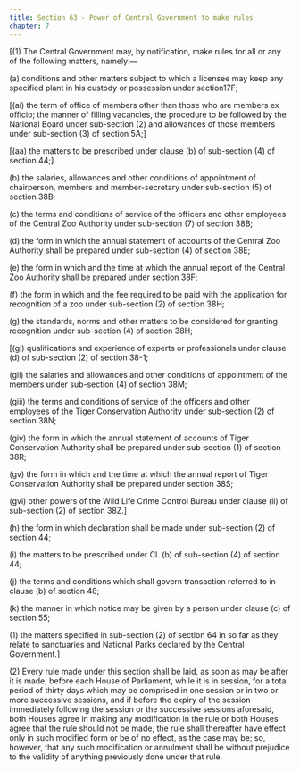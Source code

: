 ```yaml
---
title: Section 63 - Power of Central Government to make rules
chapter: 7
---
```


[(1) The Central Government may, by notification, make rules for all or any of the following matters, namely:—

(a) conditions and other matters subject to which a licensee may keep any specified plant in his custody or possession under section17F;

[(ai) the term of office of members other than those who are members ex officio; the manner of filling vacancies, the procedure to be followed by the National Board under sub-section (2) and allowances of those members under sub-section (3) of section 5A;]

[(aa) the matters to be prescribed under clause (b) of sub-section (4) of section 44;]

(b) the salaries, allowances and other conditions of appointment of chairperson, members and member-secretary under sub-section (5) of section 38B;

(c) the terms and conditions of service of the officers and other employees of the Central Zoo Authority under sub-section (7) of section 38B;

(d) the form in which the annual statement of accounts of the Central Zoo Authority shall be prepared under sub-section (4) of section 38E;

(e) the form in which and the time at which the annual report of the Central Zoo Authority shall be prepared under section 38F;

(f) the form in which and the fee required to be paid with the application for recognition of a zoo under sub-section (2) of section 38H;

(g) the standards, norms and other matters to be considered for granting recognition under sub-section (4) of section 38H;

[(gi) qualifications and experience of experts or professionals under clause (d) of sub-section (2) of section 38-1;

(gii) the salaries and allowances and other conditions of appointment of the members under sub-section (4) of section 38M;

(giii) the terms and conditions of service of the officers and other employees of the Tiger Conservation Authority under sub-section (2) of section 38N;

(giv) the form in which the annual statement of accounts of Tiger Conservation Authority shall be prepared under sub-section (1) of section 38R;

(gv) the form in which and the time at which the annual report of Tiger Conservation Authority shall be prepared under section 38S;

(gvi) other powers of the Wild Life Crime Control Bureau under clause (ii) of sub-section (2) of section 38Z.]

(h) the form in which declaration shall be made under sub-section (2) of section 44;

(i) the matters to be prescribed under Cl. (b) of sub-section (4) of section 44;

(j) the terms and conditions which shall govern transaction referred to in clause (b) of section 48;

(k) the manner in which notice may be given by a person under clause (c) of section 55;

(1) the matters specified in sub-section (2) of section 64 in so far as they relate to sanctuaries and National Parks declared by the Central Government.]

(2) Every rule made under this section shall be laid, as soon as may be after it is made, before each House of Parliament, while it is in session, for a total period of thirty days which may be comprised in one session or in two or more successive sessions, and if before the expiry of the session immediately following the session or the successive sessions aforesaid, both Houses agree in making any modification in the rule or both Houses agree that the rule should not be made, the rule shall thereafter have effect only in such modified form or be of no effect, as the case may be; so, however, that any such modification or annulment shall be without prejudice to the validity of anything previously done under that rule.

